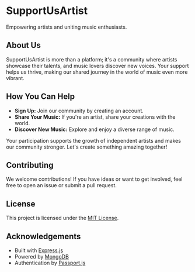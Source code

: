 # SupportUsArtist

Empowering artists and uniting music enthusiasts.

## About Us

SupportUsArtist is more than a platform; it's a community where artists showcase their talents, and music lovers discover new voices. Your support helps us thrive, making our shared journey in the world of music even more vibrant.

## How You Can Help

- **Sign Up:** Join our community by creating an account.
- **Share Your Music:** If you're an artist, share your creations with the world.
- **Discover New Music:** Explore and enjoy a diverse range of music.

Your participation supports the growth of independent artists and makes our community stronger. Let's create something amazing together!

## Contributing

We welcome contributions! If you have ideas or want to get involved, feel free to open an issue or submit a pull request.

## License

This project is licensed under the [MIT License](LICENSE).

## Acknowledgements

- Built with [Express.js](https://expressjs.com/)
- Powered by [MongoDB](https://www.mongodb.com/)
- Authentication by [Passport.js](http://www.passportjs.org/)
